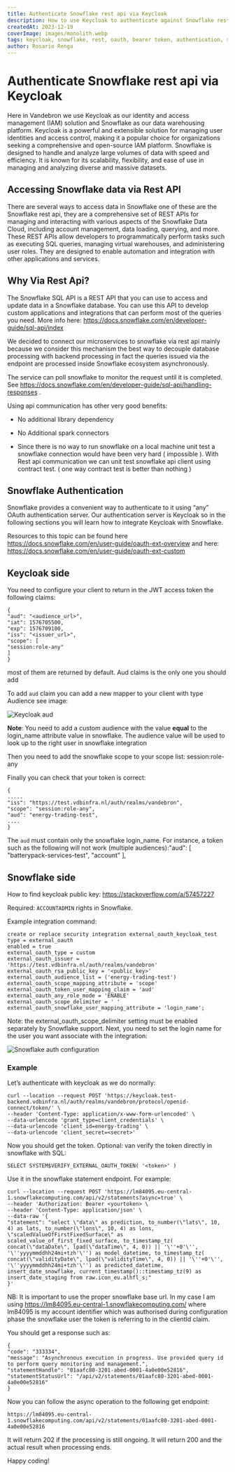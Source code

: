 ```yaml
---
title: Authenticate Snowflake rest api via Keycloak
description: How to use Keycloak to authenticate against Snowflake rest api
createdAt: 2023-12-19
coverImage: images/monolith.webp
tags: keycloak, snowflake, rest, oauth, bearer token, authentication, security
author: Rosario Renga
---
```



# Authenticate Snowflake rest api via Keycloak

Here in Vandebron  we use Keycloak as our identity and access management (IAM) solution and Snowflake as our data warehousing platform. 
Keycloak is a powerful and extensible solution for managing user identities and access control, making it a popular choice for organizations seeking a comprehensive and open-source IAM platform.
Snowflake is designed to handle and analyze large volumes of data with speed and efficiency. It is known for its scalability, flexibility, and ease of use in managing and analyzing diverse and massive datasets.

## Accessing Snowflake data via Rest API

There are several ways to access data in Snowflake one of these are the Snowflake rest api, they are a comprehensive set of REST APIs for managing and interacting with various aspects of the Snowflake Data Cloud, including account management, data loading, querying, and more.
These REST APIs allow developers to programmatically perform tasks such as executing SQL queries, managing virtual warehouses, and administering user roles. They are designed to enable automation and integration with other applications and services.

## Why Via Rest Api?

The Snowflake SQL API is a REST API that you can use to access and update data in a Snowflake database. You can use this API to develop custom applications and integrations that can perform most of the queries you need. More info here: https://docs.snowflake.com/en/developer-guide/sql-api/index

We decided to connect our microservices to snowflake via rest api mainly because we consider this mechanism the best way to decouple database processing with backend processing in fact the queries issued via the endpoint are processed inside Snowflake ecosystem asynchronously.

The service can poll snowflake to monitor the request until it is completed. See https://docs.snowflake.com/en/developer-guide/sql-api/handling-responses .

Using api communication has other very good benefits:



- No additional library dependency

- No Additional spark connectors

- Since there is no way to run snowflake on a local machine unit test a snowflake connection would have been very hard ( impossible ). With Rest api communication we can unit test snowflake api client using contract test. ( one way contract test is better than nothing )



## Snowflake Authentication

Snowflake provides a convenient way to authenticate to it using “any” OAuth authentication server. Our authentication server is Keycloak so in the following sections you will learn how to integrate Keycloak with Snowflake.

Resources to this topic can be found here https://docs.snowflake.com/en/user-guide/oauth-ext-overview  and here: https://docs.snowflake.com/en/user-guide/oauth-ext-custom



## Keycloak side

You need to configure your client to return in the JWT access token the following claims:


```
{
"aud": "<audience_url>",
"iat": 1576705500,
"exp": 1576709100,
"iss": "<issuer_url>",
"scope": [
"session:role-any"
]
}
```

most of them are returned by default. Aud claims is the only one you should add

To add `aud` claim you can add a new mapper to your client with type Audience see image:

![Keycloak aud](/images/keycloak_aud.png "Keycloak aud mapper")

**Note**: You need to add a custom audience with the value **equal** to the login_name attribute value in snowflake. The audience value will be used to look up to the right user in snowflake integration

Then you need to add the snowflake scope to your scope list: session:role-any

Finally you can check that your token is correct:

```
{
.....
"iss": "https://test.vdbinfra.nl/auth/realms/vandebron",
"scope": "session:role-any",
"aud": "energy-trading-test",
....
}
```


The `aud` must contain only the snowflake login_name. For instance, a token such as the following will not work (multiple audiences):"aud": [     "batterypack-services-test",     "account"   ],


## Snowflake side

How to find keycloak public key: https://stackoverflow.com/a/57457227

Required: `ACCOUNTADMIN` rights in Snowflake.

Example integration command:

```
create or replace security integration external_oauth_keycloak_test
type = external_oauth
enabled = true
external_oauth_type = custom
external_oauth_issuer = 'https://test.vdbinfra.nl/auth/realms/vandebron'
external_oauth_rsa_public_key = '<public_key>'
external_oauth_audience_list = ('energy-trading-test')
external_oauth_scope_mapping_attribute = 'scope'
external_oauth_token_user_mapping_claim = 'aud'
external_oauth_any_role_mode = 'ENABLE'
external_oauth_scope_delimiter = ' '
external_oauth_snowflake_user_mapping_attribute = 'login_name';
```

Note: the external_oauth_scope_delimiter setting must be enabled separately by Snowflake support.
Next, you need to set the login name for the user you want associate with the integration:

![Snowflake auth configuration](/images/keycloak_aud.png "Snowflake auth configuration")

### Example

Let’s authenticate with keycloak as we do normally:

```
curl --location --request POST 'https://keycloak.test-backend.vdbinfra.nl/auth/realms/vandebron/protocol/openid-connect/token/' \
--header 'Content-Type: application/x-www-form-urlencoded' \
--data-urlencode 'grant_type=client_credentials' \
--data-urlencode 'client_id=energy-trading' \
--data-urlencode 'client_secret=<secret>'
```


Now you should get the token. Optional: van verify the token directly in snowflake with SQL:

```
SELECT SYSTEM$VERIFY_EXTERNAL_OAUTH_TOKEN( '<token>' )
```

Use it in the snowflake statement endpoint. For example:

```
curl --location --request POST 'https://lm84095.eu-central-1.snowflakecomputing.com/api/v2/statements?async=true' \
--header 'Authorization: Bearer <yourtoken> \
--header 'Content-Type: application/json' \
--data-raw '{
"statement": "select \"data\" as prediction, to_number(\"lats\", 10, 4) as lats, to_number(\"lons\", 10, 4) as lons, \"scaledValueOfFirstFixedSurface\" as scaled_value_of_first_fixed_surface, to_timestamp_tz( concat(\"dataDate\", lpad(\"dataTime\", 4, 0)) || '\''+0'\'', '\''yyyymmddhh24mi+tzh'\'') as model_datetime, to_timestamp_tz( concat(\"validityDate\", lpad(\"validityTime\", 4, 0)) || '\''+0'\'', '\''yyyymmddhh24mi+tzh'\'') as predicted_datetime, insert_date_snowflake, current_timestamp()::timestamp_tz(9) as insert_date_staging from raw.icon_eu.alhfl_s;"
}'
```

NB: It is important to use the proper snowflake base url. In my case I am using https://lm84095.eu-central-1.snowflakecomputing.com/ where lm84095 is my account identifier which was authorised during configuration phase the snowflake user the token is referring to in the clientId claim.

You should get a response such as:

```
{
"code": "333334",
"message": "Asynchronous execution in progress. Use provided query id to perform query monitoring and management.",
"statementHandle": "01aafc80-3201-abed-0001-4a0e00e52816",
"statementStatusUrl": "/api/v2/statements/01aafc80-3201-abed-0001-4a0e00e52816"
}
```

Now you can follow the async operation to the following get endpoint:

```
https://lm84095.eu-central-1.snowflakecomputing.com/api/v2/statements/01aafc80-3201-abed-0001-4a0e00e52816
```

It will return 202 if the processing is still ongoing. It will return 200 and the actual result when processing ends.

Happy coding!
